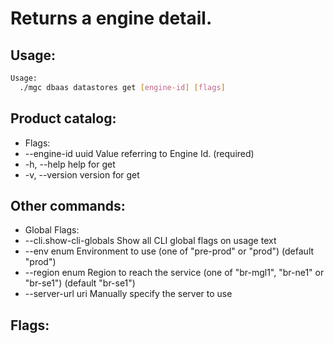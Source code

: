 # Returns a engine detail.

## Usage:
```bash
Usage:
  ./mgc dbaas datastores get [engine-id] [flags]
```

## Product catalog:
- Flags:
- --engine-id uuid   Value referring to Engine Id. (required)
- -h, --help             help for get
- -v, --version          version for get

## Other commands:
- Global Flags:
- --cli.show-cli-globals   Show all CLI global flags on usage text
- --env enum               Environment to use (one of "pre-prod" or "prod") (default "prod")
- --region enum            Region to reach the service (one of "br-mgl1", "br-ne1" or "br-se1") (default "br-se1")
- --server-url uri         Manually specify the server to use

## Flags:
```bash

```

